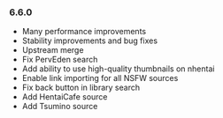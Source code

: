 ### 6.6.0
- Many performance improvements
- Stability improvements and bug fixes
- Upstream merge
- Fix PervEden search
- Add ability to use high-quality thumbnails on nhentai
- Enable link importing for all NSFW sources
- Fix back button in library search
- Add HentaiCafe source
- Add Tsumino source